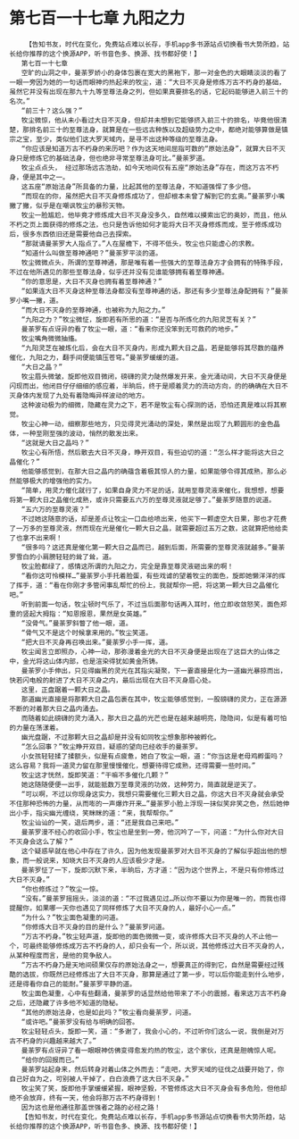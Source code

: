# 第七百一十七章 九阳之力
        【告知书友，时代在变化，免费站点难以长存，手机app多书源站点切换看书大势所趋，站长给你推荐的这个换源APP，听书音色多、换源、找书都好使！】
       第七百一十七章
       空旷的山洞之中，曼荼罗娇小的身体包裹在宽大的黑袍下，那一对金色的大眼睛淡淡的看了一眼一旁因为她的一句话而眼神灼热起来的牧尘，道：“大日不灭身是修炼万古不朽身的基础，虽然它并没有出现在那九十九等至尊法身之列，但如果真要排名的话，它起码能够进入前三十的名次。”
       “前三十？这么强？”
       牧尘微惊，他从未小看过大日不灭身，但却并未想到它能够挤入前三十的排名，毕竟他很清楚，那排名前三十的至尊法身，就算是在一些远古种族以及超级势力之中，都绝对能够算做是镇宗之宝，至少，类似他们这大罗天域内，是寻不出这种等级的至尊法身。
       “你应该是知道万古不朽身的来历吧？作为这天地间屈指可数的“原始法身”，就算大日不灭身只是修炼它的基础法身，但也绝非寻常至尊法身可比。”曼荼罗道。
       牧尘点点头， 经过那场远古浩劫，如今天地间仅有五座“原始法身”存在，而这万古不朽身，便是其中之一。
       这五座“原始法身”所具备的力量，比起其他的至尊法身，不知道强悍了多少倍。
       “而现在的你，虽然把大日不灭身修炼成功了，但却根本未曾了解到它的玄奥。”曼荼罗小嘴撇了撇，似乎是在嘲讽牧尘的暴殄天物。
       牧尘一脸尴尬，他毕竟才修炼成大日不灭身没多久，自然难以摸索出它的奥妙，而且，他从不朽之页上面获得的修炼之法，也只是告诉他如何才能将大日不灭身修炼而成，至于修炼成功后，很多东西依旧还是需要他自己去探索。
       “那就请曼荼罗大人指点了。”人在屋檐下，不得不低头，牧尘也只能虚心的求教。
       “知道什么叫做至尊神通吧？”曼荼罗平淡的道。
       牧尘微微点头，所谓的至尊神通，那是唯有着一些强大的至尊法身方才会拥有的特殊手段，不过在他所遇见的那些至尊法身，似乎还并没有见谁能够拥有着至尊神通。
       “你的意思是，大日不灭身也拥有着至尊神通？”
       “如果连大日不灭身这种至尊法身都没有至尊神通的话，那还有多少至尊法身配拥有？”曼荼罗小嘴一撇，道。
       “而大日不灭身的至尊神通，也被称为九阳之力。”
       “九阳之力？”牧尘微怔，旋即若有所思的道：“是否与所炼化的九阳灵芝有关？”
       曼荼罗有点讶异的看了牧尘一眼，道：“看来你还没笨到无可救药的地步。”
       牧尘嘴角微微抽搐。
       “九阳灵芝在被炼化后，会在大日不灭身内，形成九颗大日之晶，若是能够将其尽数的蕴养催化，九阳之力，翻手间便能镇压苍穹。”曼荼罗缓缓的道。
       “大日之晶？”
       牧尘眉头微皱，旋即他双目微闭，磅礴的灵力陡然爆发开来，金光涌动间，大日不灭身便是闪现而出，他闭目仔仔细细的感应着，半晌后，终于是顺着灵力的流动方向，的的确确在大日不灭身体内发现了九处有着隐晦异样波动的地方。
       这种波动极为的细微，隐藏在灵力之下，若不是牧尘有心探测的话，恐怕还真是难以将其察觉。
       牧尘心神一动，细察那些地方，只见得灵光涌动的深处，果然是出现了九颗圆形的金色晶体，一种至刚至强的波动，悄然的散发出来。
       “这就是大日之晶吗？”
       牧尘心有所悟，然后散去大日不灭身，睁开双目，有些迫切的道：“怎么样才能将这大日之晶催化？”
       他能够感觉到，在那大日之晶内的确蕴含着极其惊人的力量，如果能够令得其成熟，那么必然能够极大的增强他的实力。
       “简单，用灵力催化就行了，如果自身灵力不足的话，就用至尊灵液来催化，我想想，想要将第一颗大日之晶催化成熟，或许只需要五六万的至尊灵液就足够了。”曼荼罗随意的说道。
       “五六万的至尊灵液？”
       不过她这随意的话，却是差点让牧尘一口血给喷出来，他买下一颗虚空大日果，那也才花费了一万多的至尊灵液，然而现在光是催化一颗大日之晶，就需要超过五万之数，这就算把他给卖了也拿不出来啊！
       “很多吗？这还真是催化第一颗大日之晶而已，越到后面，所需要的至尊灵液就越多。”曼荼罗雪白的小肩膀轻轻的耸了耸，道。
       牧尘脸都绿了，感情这所谓的九阳之力，完全是靠至尊灵液砸出来的啊！
       “看你这可怜模样…”曼荼罗小手托着脸蛋，有些戏谑的望着牧尘的面色，旋即她懒洋洋的挥了挥手，道：“看在你刚才多管闲事乱帮忙的份上，我就帮你一把，将这第一颗大日之晶催化吧。”
       听到前面一句话，牧尘顿时气乐了，不过当后面那句话再入耳时，他立即收敛怒笑，面色郑重的竖起大拇指：“知恩报恩，果然是女英雄。”
       “没骨气。”曼荼罗斜瞥了他一眼，道。
       “骨气又不是这个时候拿来用的。”牧尘笑道。
       “把大日不灭身再召唤出来。”曼荼罗小手一挥，道。
       牧尘闻言立即照办，心神一动，那弥漫着金光的大日不灭身便是出现在了这巨大的山体之中，金光将这山体内部，也是渲染得犹如黄金所铸。
       曼荼罗小手伸出，只见得幽黑的灵光在其指尖凝聚，下一霎直接是化为一道幽光暴掠而出，快若闪电般的射进了大日不灭身之内，最后出现在大日不灭身眉心处。
       这里，正盘踞着一颗大日之晶。
       那道幽光直接是将那颗大日之晶包裹在其中，牧尘能够感觉到，一股磅礴的灵力，正在源源不断的对着那大日之晶内涌去。
       而随着如此磅礴的灵力涌入，那大日之晶的光芒也是在越来越明亮，隐隐间，似是有着可怕的力量在荡漾着。
       幽光盘踞，不过那颗大日之晶却是并没有如同牧尘想象那种被孵化。
       “怎么回事？”牧尘睁开双目，疑惑的望向已经收手的曼荼罗。
       小女孩轻轻揉了揉额头，似是有点疲惫，她白了牧尘一眼，道：“你当这是老母鸡孵蛋吗？这么容易？我将一道灵力留在那里慢慢催化，想要待得它成熟，还得需要一些时间。”
       牧尘这才恍然，旋即笑道：“干嘛不多催化几颗？”
       她这随随便便一出手，就能抵数万至尊灵液的功效，这种劳力，简直就是逆天了。
       “可以啊，不过以你现身这实力，我想只需要催化三颗大日之晶，你这大日不灭身就会承受不住那种恐怖的力量，从而嘭的一声爆炸开来…”曼荼罗小脸上浮现一抹似笑非笑之色，然后她伸出小手，指尖幽光缠绕，笑眯眯的道：“来，我帮帮你。”
       牧尘讪讪的一笑，退后两步，道：“还是我自己来吧。”
       曼荼罗漫不经心的收回小手，牧尘也是坐到一旁，他沉吟了一下，问道：“为什么你对大日不灭身会这么了解？”
       这个疑惑早就在他心中存在了许久，因为他发现曼荼罗对大日不灭身的了解似乎超出他的想象，而一般说来，知晓大日不灭身的人应该极少才是。
       曼荼罗怔了一下，旋即沉默下来，半晌后，方才道：“因为这个世界上，不是只有你修炼过大日不灭身。”
       “你也修炼过？”牧尘一惊。
       “没有。”曼荼罗摇摇头，淡淡的道：“不过我遇见过…所以你不要以为你是唯一的，而我也得提醒你，如果哪一天你也遇见了同样修炼了大日不灭身的人，最好小心一点。”
       “为什么？”牧尘面色凝重的问道。
       “你修炼大日不灭身的目的是什么？”曼荼罗问道。
       “万古不朽身。”牧尘轻声道，旋即他的面色微微一变，或许修炼大日不灭身的人不止他一个，可最终能够修炼成万古不朽身的人，却只会有一个，所以说，其他修炼过大日不灭身的人，从某种程度而言，是他的竞争敌人。
       “万古不朽身乃是天地间硕果仅存的原始法身之一，想要真正的得到它，自然是需要经过残酷的选拔，你既然已经修炼出了大日不灭身，那算是通过了第一步，可以后你能走到什么地步，还是得看你自己的能耐。”曼荼罗平静的道。
       牧尘面色凝重，心中有些翻涌，曼荼罗的话显然给他带来了不小的震撼，看来这万古不朽身之后，还隐藏了许多他不知道的隐秘。
       “其他的原始法身，也是如此吗？”牧尘看向曼荼罗，问道。
       “或许吧。”曼荼罗没有给与明确的回答。
       牧尘轻轻点头，旋即一笑，道：“多谢了，我会小心的，不过听你们这么一说，我倒是对万古不朽身的兴趣越来越大了。”
       曼荼罗有点讶异了看一眼眼神仿佛变得愈发灼热的牧尘，这个家伙，还真是胆魄惊人呢。
       “给你的回报而已。”
       曼荼罗站起身来，然后转身对着山体之外而去：“走吧，大罗天域的征伐之战要开始了，你自己好自为之，可别被人干掉了，白白浪费了这大日不灭身。”
       牧尘笑了笑，旋即他手掌缓缓紧握，眼神坚毅，不管修炼这大日不灭身会有多危险，但他却绝不会放弃，终有一天，他会将那万古不朽身得到！
       因为这也是他通往那盖世强者之路的必经之路！
       【告知书友，时代在变化，免费站点难以长存，手机app多书源站点切换看书大势所趋，站长给你推荐的这个换源APP，听书音色多、换源、找书都好使！】